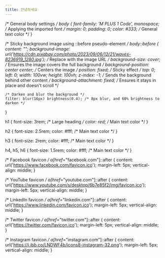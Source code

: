 ```yaml
---
title: 안녕하세요
---
```

/* General body settings */
body {
    font-family: 'M PLUS 1 Code', monospace; /* Applying the imported font */
    margin: 0;
    padding: 0;
    color: #333; /* General text color */
}

/* Sticky background image using ::before pseudo-element */
body::before {
    content: "";
    background-image: url('https://cdn.pixabay.com/photo/2023/09/06/12/21/waves-8236919_1280.jpg'); /* Replace with the image URL */
    background-size: cover; /* Ensures the image covers the full background */
    background-position: center center; /* Centers the image */
    position: fixed; /* Sticky effect */
    top: 0;
    left: 0;
    width: 100vw;
    height: 100vh;
    z-index: -1; /* Sends the background behind other content */
    background-attachment: fixed; /* Ensures it stays in place and doesn't scroll */

    /* Darken and blur the background */
    filter: blur(16px) brightness(0.4); /* 8px blur, and 60% brightness to darken */
}

h1 {
    font-size: 3rem; /* Large heading */
    color: red; /* Main text color */
}

h2 {
    font-size: 2.5rem; 
    color: #fff; /* Main text color */
}

h3 {
    font-size: 2rem; 
    color: #fff; /* Main text color */
}

h4, h5, h6 {
    font-size: 1.5rem;
    color: #fff; /* Main text color */
}



/* Facebook favicon */
a[href*="facebook.com"]::after {
    content: url('https://www.facebook.com/favicon.ico');
    margin-left: 5px;
    vertical-align: middle;
}

/* YouTube favicon */
a[href*="youtube.com"]::after {
    content: url('https://www.youtube.com/s/desktop/6b7e85f2/img/favicon.ico');
    margin-left: 5px;
    vertical-align: middle;
}

/* LinkedIn favicon */
a[href*="linkedin.com"]::after {
    content: url('https://www.linkedin.com/favicon.ico');
    margin-left: 5px;
    vertical-align: middle;
}

/* Twitter favicon */
a[href*="twitter.com"]::after {
    content: url('https://twitter.com/favicon.ico');
    margin-left: 5px;
    vertical-align: middle;
}

/* Instagram favicon */
a[href*="instagram.com"]::after {
    content: url('https://i.ibb.co/LNDWF4b/icons8-instagram-32.png');
    margin-left: 5px;
    vertical-align: middle;
}